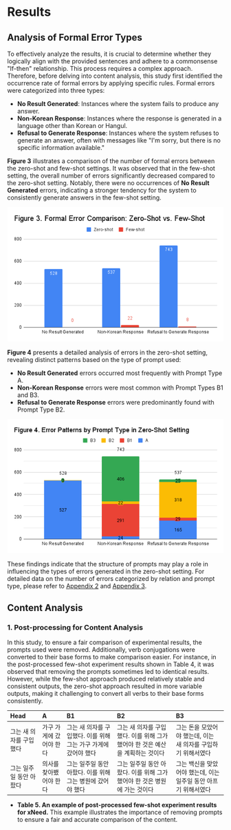 # Results

## Analysis of Formal Error Types
To effectively analyze the results, it is crucial to determine whether they logically align with the provided sentences and adhere to a commonsense "If-then" relationship. This process requires a complex approach. Therefore, before delving into content analysis, this study first identified the occurrence rate of formal errors by applying specific rules. Formal errors were categorized into three types:

- **No Result Generated**: Instances where the system fails to produce any answer.
- **Non-Korean Response**: Instances where the response is generated in a language other than Korean or Hangul.
- **Refusal to Generate Response**: Instances where the system refuses to generate an answer, often with messages like "I'm sorry, but there is no specific information available."

**Figure 3** illustrates a comparison of the number of formal errors between the zero-shot and few-shot settings. It was observed that in the few-shot setting, the overall number of errors significantly decreased compared to the zero-shot setting. Notably, there were no occurrences of **No Result Generated** errors, indicating a stronger tendency for the system to consistently generate answers in the few-shot setting.

![Figure 03](figure03_rev.png)

**Figure 4** presents a detailed analysis of errors in the zero-shot setting, revealing distinct patterns based on the type of prompt used:

- **No Result Generated** errors occurred most frequently with Prompt Type A.
- **Non-Korean Response** errors were most common with Prompt Types B1 and B3.
- **Refusal to Generate Response** errors were predominantly found with Prompt Type B2.

![Figure 04](figure04_rev.png)

These findings indicate that the structure of prompts may play a role in influencing the types of errors generated in the zero-shot setting. For detailed data on the number of errors categorized by relation and prompt type, please refer to [Appendix 2](/docs/appendix02.csv) and [Appendix 3](/docs/appendix03.csv).

## Content Analysis
### 1. Post-processing for Content Analysis
In this study, to ensure a fair comparison of experimental results, the prompts used were removed. Additionally, verb conjugations were converted to their base forms to make comparison easier. For instance, in the post-processed few-shot experiment results shown in Table 4, it was observed that removing the prompts sometimes led to identical results. However, while the few-shot approach produced relatively stable and consistent outputs, the zero-shot approach resulted in more variable outputs, making it challenging to convert all verbs to their base forms consistently.

|Head|A|B1|B2|B3|
|:---|:---|:---|:---|:---|
|그는 새 의자를 구입했다|가구 가게에 갔어야 한다|그는 새 의자를 구입했다. 이를 위해 그는 가구 가게에 갔어야 했다|그는 새 의자를 구입했다. 이를 위해 그가 했어야 한 것은 예산을 계획하는 것이다|그는 돈을 모았어야 했는데, 이는 새 의자를 구입하기 위해서였다|
|그는 일주일 동안 아팠다|의사를 찾아뵀어야 한다|그는 일주일 동안 아팠다. 이를 위해 그는 병원에 갔어야 했다|그는 일주일 동안 아팠다. 이를 위해 그가 했어야 한 것은 병원에 가는 것이다|그는 백신을 맞았어야 했는데, 이는 일주일 동안 아프기 위해서였다|
+ **Table 5. An example of post-processed few-shot experiment results for xNeed.** This example illustrates the importance of removing prompts to ensure a fair and accurate comparison of the content.


